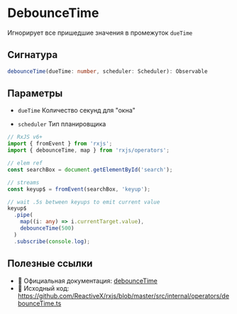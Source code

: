 # DebounceTime

Игнорирует все пришедшие значения в промежуток `dueTime`

## Сигнатура

```typescript
debounceTime(dueTime: number, scheduler: Scheduler): Observable
```

## Параметры

- `dueTime`
    Количество секунд для "окна"

- `scheduler`
    Тип планировщика

```typescript
// RxJS v6+
import { fromEvent } from 'rxjs';
import { debounceTime, map } from 'rxjs/operators';

// elem ref
const searchBox = document.getElementById('search');

// streams
const keyup$ = fromEvent(searchBox, 'keyup');

// wait .5s between keyups to emit current value
keyup$
  .pipe(
    map((i: any) => i.currentTarget.value),
    debounceTime(500)
  )
  .subscribe(console.log);
```

## Полезные ссылки

- 📰 Официальная документация: [debounceTime](https://rxjs.dev/api/operators/debounceTime)
- 📁 Исходный код: https://github.com/ReactiveX/rxjs/blob/master/src/internal/operators/debounceTime.ts

